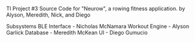 TI Project #3 Source Code for "Neurow", a rowing fitness application.
by Alyson, Meredith, Nick, and Diego

Subsystems
BLE Interface - Nicholas McNamara
Workout Engine - Alyson Garlick
Database - Meredith McKean
UI - Diego Gumucio
